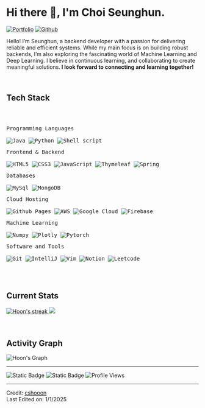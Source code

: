 <h1>Hi there 👋, I'm Choi Seunghun.</h1>

<!-- Header Links -->
[![Portfolio](https://img.shields.io/badge/-Portfolio-red?style=flat&logo=appveyor&logoColor=white)](https://github.com/cshooon)
[![Github](https://img.shields.io/badge/-Github-000?style=flat&logo=Github&logoColor=white)](https://github.com/cshooon)



<!-- Short Bio -->
<p>Hello! I’m Seunghun, a backend developer with a passion for delivering reliable and efficient systems. While my main focus is on building robust backends, I’m also exploring the fascinating world of Machine Learning and Deep Learning. I believe in continuous learning, and collaborating to create meaningful solutions.<b> I look forward to connecting and learning together!</b> </p>


<!-- Tech Stack -->
</br>
<h2>Tech Stack</h2>

<div>
	<p style="display: inline-block;">
	<p>
		<kbd>
			<kbd>Programming Languages</kbd>
			<br>
			<br>
      <img alt="Java" src="https://img.shields.io/badge/Java-05122A?logo=openjdk&style=flat">
			<img alt="Python" src="https://img.shields.io/badge/Python-05122A?style=flat&logo=python">
			<img src="https://img.shields.io/badge/Shell%20Script-05122A?style=flat&logo=gnu-bash&logoColor=white" alt="Shell script">		
		</kbd>
	</p>
  <p>
		<kbd>
			<kbd>Frontend & Backend</kbd>
			<br>
			<br>
      <img alt="HTML5" src="https://img.shields.io/badge/HTML5-05122A?style=flat&logo=HTML5">
      <img alt="CSS3" src="https://img.shields.io/badge/CSS3-05122A?style=flat&logo=CSS3">
      <img alt="JavaScript" src="https://img.shields.io/badge/JavaScript-05122A?style=flat&logo=JavaScript">
       <img alt="Thymeleaf" src="https://img.shields.io/badge/Thymeleaf-05122A?style=flat&logo=Thymeleaf">
      <img alt="Spring" src="https://img.shields.io/badge/Spring-05122A?style=flat&logo=Spring">
		</kbd>
	</p>
	<p>
		<kbd>
			<kbd>Databases</kbd>
			<br>
			<br>
      <img alt="MySql" src="https://img.shields.io/badge/MySql-05122A?style=flat&logo=MySql">
      <img alt="MongoDB" src="https://img.shields.io/badge/MongoDB-05122A?style=flat&logo=MongoDB">
		</kbd>
	</p>
  <p>
		<kbd>
			<kbd>Cloud Hosting</kbd>
			<br>
			<br>
      <img alt="Github Pages" src="https://img.shields.io/badge/Github%20Pages-05122A?style=flat&logo=github">
      <img src="https://img.shields.io/badge/AWS-05122A?style=flat&logo=amazonwebservices&logoColor=white" alt="AWS">
      <img alt="Google Cloud" src="https://img.shields.io/badge/Google%20Cloud-05122A?style=flat&logo=google-cloud">
      <img alt="Firebase" src="https://img.shields.io/badge/Firebase-05122A?logo=Firebase&logoColor=white">
		</kbd>
	</p>
  <p>
		<kbd>
			<kbd>Machine Learning</kbd>
			<br>
			<br>
			<img alt="Numpy" src="https://img.shields.io/badge/Numpy-05122A?style=flat&logo=numpy">
			<img alt="Plotly" src="https://img.shields.io/badge/Plotly-05122A?style=flat&logo=plotly">
			<img alt="Pytorch" src="https://img.shields.io/badge/Pytorch-05122A?style=flat&logo=Pytorch">
		</kbd>
	</p>
	<p>
		<kbd>
			<kbd>Software and Tools</kbd>
			<br>
			<br>
			<img alt="Git" src="https://img.shields.io/badge/Git-05122A?style=flat&logo=Git">
			<img alt="IntelliJ" src="https://img.shields.io/badge/IntelliJ-05122A?style=flat&logo=intellij-idea">
      <img alt="Vim" src="https://img.shields.io/badge/Vim-05122A?style=flat&logo=vim">
			<img alt="Notion" src="https://img.shields.io/badge/Notion-05122A?style=flat&logo=Notion">
			<img alt="Leetcode" src="https://img.shields.io/badge/Leetcode-05122A?style=flat&logo=Leetcode">
		</kbd>
	</p>
    </p>
</div>


<!-- Licenses & certifications -->
</br>

<!-- Current Stats card -->
</br>
<h2>Current Stats</h2>

<div>
<a href="https://github.com/cshooon">
      <img alt="Hoon's streak" src="https://github-readme-streak-stats-9m8ugfa77-denvercoder1.vercel.app/?user=cshooon&theme=monokai-metallian&border_radius=0&card_width=417&card_height=194&background=0D1017&fire=E8EDF3&currStreakNum=E8EDF3&sideNums=E8EDF3&currStreakLabel=E8EDF3&sideLabels=E8EDF3F0&dates=E8EDF3D5&ring=E8EDF3F0&card_width=400&card_height=195"/>
    </a>
<a href="https://github.com/cshooon">
<img src="https://github-readme-stats.vercel.app/api?username=cshooon&show_icons=true&bg_color=0D1017&border_radius=0&text_color=E8EDF3D5&title_color=E8EDF3&icon_color=E8EDF3&hide_border=false&card_width=414&card_height=195"/>
</a>
</div>



<!-- Activity Graph card -->
</br>
</br>
<h2>Activity Graph</h2>

![Hoon's Graph](https://github-readme-activity-graph.vercel.app/graph?username=cshooon&custom_title=Hoon's%20GitHub%20Activity%20Graph&bg_color=0d1017&color=e8edf3&line=e8edf3&point=e8edf3&area_color=FFFFFF&title_color=FFFFFF&area=true)

---

![Static Badge](https://img.shields.io/badge/Thanks%20for%20visiting!-05122A)
![Static Badge](https://img.shields.io/badge/Star%20%E2%AD%90%20some%20repositories%20you%20find%20helpful!%20-05122A)
![Profile Views](https://komarev.com/ghpvc/?username=cshooon&style=flat&labelolor=05122A&color=05122A)

------
Credit: [cshooon](https://github.com/cshooon) \
Last Edited on: 1/1/2025
